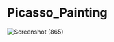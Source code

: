 # Picasso_Painting

![Screenshot (865)](https://user-images.githubusercontent.com/110404553/211856282-4a0eaca9-ace4-4aec-915f-a0aeda584114.png)

